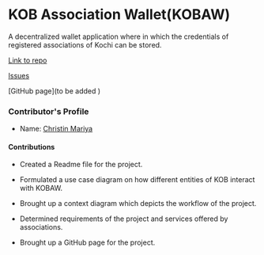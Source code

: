 # KOB Association Wallet(KOBAW)

A decentralized wallet application where in which the credentials of registered associations of Kochi can be stored.​

[Link to repo](https://github.com/hyperledgerkochi/KOBAW)

[Issues](https://github.com/hyperledgerkochi/KOBAW/issues)

[GitHub page](to be added )

### Contributor's Profile

 - Name: [Christin Mariya](https://github.com/mariyachris)

#### Contributions

* Created a Readme file for the project.​

* Formulated a use case diagram on how different entities of KOB interact with KOBAW.​

* Brought up a context diagram which depicts the workflow of the project.​

* Determined requirements of the project and services offered by associations. ​

* Brought up a GitHub page for the project.

​